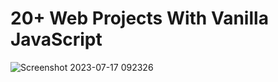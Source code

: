 # 20+ Web Projects With Vanilla JavaScript
![Screenshot 2023-07-17 092326](https://github.com/YousefMaher179/Kalbonyan-Elmarsos/assets/106788176/8d0a0202-f17a-4f62-912d-961cd946db49)

